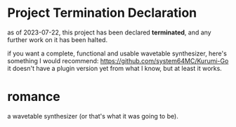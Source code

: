# Project Termination Declaration

as of 2023-07-22, this project has been declared **terminated**, and any further work on it has been halted.

if you want a complete, functional and usable wavetable synthesizer, here's something I would recommend: https://github.com/system64MC/Kurumi-Go
it doesn't have a plugin version yet from what I know, but at least it works.

# romance

a wavetable synthesizer (or that's what it was going to be).
